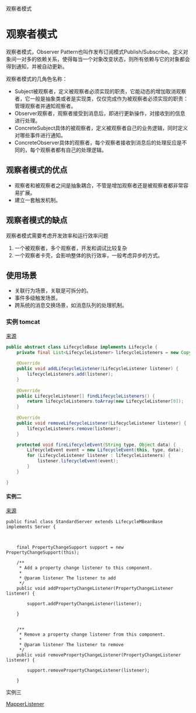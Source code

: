观察者模式



# 观察者模式

观察者模式，Observer Pattern也叫作发布订阅模式Publish/Subscribe。定义对象间一对多的依赖关系，使得每当一个对象改变状态，则所有依赖与它的对象都会得到通知，并被自动更新。

观察者模式的几角色名称：

- Subject被观察者，定义被观察者必须实现的职责，它能动态的增加取消观察者，它一般是抽象类或者是实现类，仅仅完成作为被观察者必须实现的职责：管理观察者并通知观察者。
- Observer观察者，观察者接受到消息后，即进行更新操作，对接收到的信息进行处理。
- ConcreteSubject具体的被观察者，定义被观察者自己的业务逻辑，同时定义对哪些事件进行通知。
- ConcreteObserver具体的观察者，每个观察者接收到消息后的处理反应是不同的，每个观察者都有自己的处理逻辑。

## 观察者模式的优点

- 观察者和被观察者之间是抽象耦合，不管是增加观察者还是被观察者都非常容易扩展。
- 建立一套触发机制。

## 观察者模式的缺点

观察者模式需要考虑开发效率和运行效率问题

1. 一个被观察者，多个观察者，开发和调试比较复杂
2. 一个观察者卡壳，会影响整体的执行效率，一般考虑异步的方式。



## 使用场景

- 关联行为场景，关联是可拆分的。
- 事件多级触发场景。
- 跨系统的消息交换场景，如消息队列的处理机制。



### 实例 tomcat

[来源](https://github.com/apache/tomcat/blob/trunk/java/org/apache/catalina/util/LifecycleBase.java)



```java
public abstract class LifecycleBase implements Lifecycle {
  	private final List<LifecycleListener> lifecycleListeners = new CopyOnWriteArrayList<>();
    
    @Override
    public void addLifecycleListener(LifecycleListener listener) {
        lifecycleListeners.add(listener);
    }
    
    @Override
    public LifecycleListener[] findLifecycleListeners() {
        return lifecycleListeners.toArray(new LifecycleListener[0]);
    }
    
    @Override
    public void removeLifecycleListener(LifecycleListener listener) {
        lifecycleListeners.remove(listener);
    }

    protected void fireLifecycleEvent(String type, Object data) {
        LifecycleEvent event = new LifecycleEvent(this, type, data);
        for (LifecycleListener listener : lifecycleListeners) {
            listener.lifecycleEvent(event);
        }
    }

}
```



#### 实例二

[来源](https://github.com/apache/tomcat/blob/trunk/java/org/apache/catalina/core/StandardServer.java#L642)

```
public final class StandardServer extends LifecycleMBeanBase implements Server {

    
    
    final PropertyChangeSupport support = new PropertyChangeSupport(this);
    
    /**
     * Add a property change listener to this component.
     *
     * @param listener The listener to add
     */
    public void addPropertyChangeListener(PropertyChangeListener listener) {

        support.addPropertyChangeListener(listener);

    }


    /**
     * Remove a property change listener from this component.
     *
     * @param listener The listener to remove
     */
    public void removePropertyChangeListener(PropertyChangeListener listener) {

        support.removePropertyChangeListener(listener);

    }
```



实例三

[MapperListener](https://github.com/apache/tomcat/blob/trunk/java/org/apache/catalina/mapper/MapperListener.java#L508)




